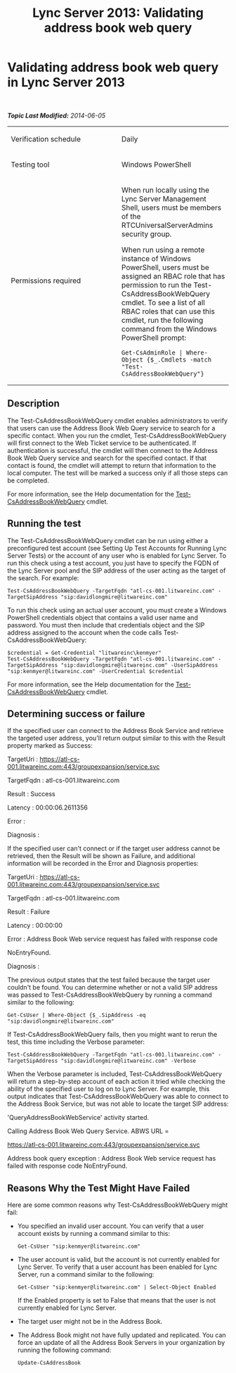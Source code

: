 ﻿---
title: 'Lync Server 2013: Validating address book web query'
TOCTitle: Validating address book web query
ms:assetid: e6ae0a5a-e131-4cfe-9a33-6e611831072d
ms:mtpsurl: https://technet.microsoft.com/en-us/library/Dn720925(v=OCS.15)
ms:contentKeyID: 63969662
ms.date: 01/27/2015
mtps_version: v=OCS.15
---

<div data-xmlns="http://www.w3.org/1999/xhtml">

<div class="topic" data-xmlns="http://www.w3.org/1999/xhtml" data-msxsl="urn:schemas-microsoft-com:xslt" data-cs="http://msdn.microsoft.com/en-us/">

<div data-asp="http://msdn2.microsoft.com/asp">

# Validating address book web query in Lync Server 2013

</div>

<div id="mainSection">

<div id="mainBody">

<span> </span>

_**Topic Last Modified:** 2014-06-05_


<table>
<colgroup>
<col style="width: 50%" />
<col style="width: 50%" />
</colgroup>
<tbody>
<tr class="odd">
<td><p>Verification schedule</p></td>
<td><p>Daily</p></td>
</tr>
<tr class="even">
<td><p>Testing tool</p></td>
<td><p>Windows PowerShell</p></td>
</tr>
<tr class="odd">
<td><p>Permissions required</p></td>
<td><p>When run locally using the Lync Server Management Shell, users must be members of the RTCUniversalServerAdmins security group.</p>
<p>When run using a remote instance of Windows PowerShell, users must be assigned an RBAC role that has permission to run the Test-CsAddressBookWebQuery cmdlet. To see a list of all RBAC roles that can use this cmdlet, run the following command from the Windows PowerShell prompt:</p>
<pre><code>Get-CsAdminRole | Where-Object {$_.Cmdlets -match &quot;Test-CsAddressBookWebQuery&quot;}</code></pre></td>
</tr>
</tbody>
</table>


<div>

## Description

The Test-CsAddressBookWebQuery cmdlet enables administrators to verify that users can use the Address Book Web Query service to search for a specific contact. When you run the cmdlet, Test-CsAddressBookWebQuery will first connect to the Web Ticket service to be authenticated. If authentication is successful, the cmdlet will then connect to the Address Book Web Query service and search for the specified contact. If that contact is found, the cmdlet will attempt to return that information to the local computer. The test will be marked a success only if all those steps can be completed.

For more information, see the Help documentation for the [Test-CsAddressBookWebQuery](test-csaddressbookwebquery.md) cmdlet.

</div>

<div>

## Running the test

The Test-CsAddressBookWebQuery cmdlet can be run using either a preconfigured test account (see Setting Up Test Accounts for Running Lync Server Tests) or the account of any user who is enabled for Lync Server. To run this check using a test account, you just have to specify the FQDN of the Lync Server pool and the SIP address of the user acting as the target of the search. For example:

    Test-CsAddressBookWebQuery -TargetFqdn "atl-cs-001.litwareinc.com" -TargetSipAddress "sip:davidlongmire@litwareinc.com"

To run this check using an actual user account, you must create a Windows PowerShell credentials object that contains a valid user name and password. You must then include that credentials object and the SIP address assigned to the account when the code calls Test-CsAddressBookWebQuery:

    $credential = Get-Credential "litwareinc\kenmyer"
    Test-CsAddressBookWebQuery -TargetFqdn "atl-cs-001.litwareinc.com" -TargetSipAddress "sip:davidlongmire@litwareinc.com" -UserSipAddress "sip:kenmyer@litwareinc.com" -UserCredential $credential

For more information, see the Help documentation for the [Test-CsAddressBookWebQuery](test-csaddressbookwebquery.md) cmdlet.

</div>

<div>

## Determining success or failure

If the specified user can connect to the Address Book Service and retrieve the targeted user address, you'll return output similar to this with the Result property marked as Success:

TargetUri : https://atl-cs-001.litwareinc.com:443/groupexpansion/service.svc

TargetFqdn : atl-cs-001.litwareinc.com

Result : Success

Latency : 00:00:06.2611356

Error :

Diagnosis :

If the specified user can't connect or if the target user address cannot be retrieved, then the Result will be shown as Failure, and additional information will be recorded in the Error and Diagnosis properties:

TargetUri : https://atl-cs-001.litwareinc.com:443/groupexpansion/service.svc

TargetFqdn : atl-cs-001.litwareinc.com

Result : Failure

Latency : 00:00:00

Error : Address Book Web service request has failed with response code

NoEntryFound.

Diagnosis :

The previous output states that the test failed because the target user couldn't be found. You can determine whether or not a valid SIP address was passed to Test-CsAddressBookWebQuery by running a command similar to the following:

    Get-CsUser | Where-Object {$_.SipAddress -eq "sip:davidlongmire@litwareinc.com"

If Test-CsAddressBookWebQuery fails, then you might want to rerun the test, this time including the Verbose parameter:

    Test-CsAddressBookWebQuery -TargetFqdn "atl-cs-001.litwareinc.com" -TargetSipAddress "sip:davidlongmire@litwareinc.com" -Verbose

When the Verbose parameter is included, Test-CsAddressBookWebQuery will return a step-by-step account of each action it tried while checking the ability of the specified user to log on to Lync Server. For example, this output indicates that Test-CsAddressBookWebQuery was able to connect to the Address Book Service, but was not able to locate the target SIP address:

'QueryAddressBookWebService' activity started.

Calling Address Book Web Query Service. ABWS URL =

https://atl-cs-001.litwareinc.com:443/groupexpansion/service.svc

Address book query exception : Address Book Web service request has failed with response code NoEntryFound.

</div>

<div>

## Reasons Why the Test Might Have Failed

Here are some common reasons why Test-CsAddressBookWebQuery might fail:

  - You specified an invalid user account. You can verify that a user account exists by running a command similar to this:
    
        Get-CsUser "sip:kenmyer@litwareinc.com"

  - The user account is valid, but the account is not currently enabled for Lync Server. To verify that a user account has been enabled for Lync Server, run a command similar to the following:
    
        Get-CsUser "sip:kenmyer@litwareinc.com" | Select-Object Enabled
    
    If the Enabled property is set to False that means that the user is not currently enabled for Lync Server.

  - The target user might not be in the Address Book.

  - The Address Book might not have fully updated and replicated. You can force an update of all the Address Book Servers in your organization by running the following command:
    
        Update-CsAddressBook

</div>

</div>

<span> </span>

</div>

</div>

</div>

